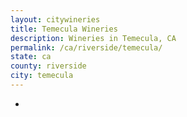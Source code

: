 ```yaml
---
layout: citywineries
title: Temecula Wineries
description: Wineries in Temecula, CA
permalink: /ca/riverside/temecula/
state: ca
county: riverside
city: temecula
---
```

-
